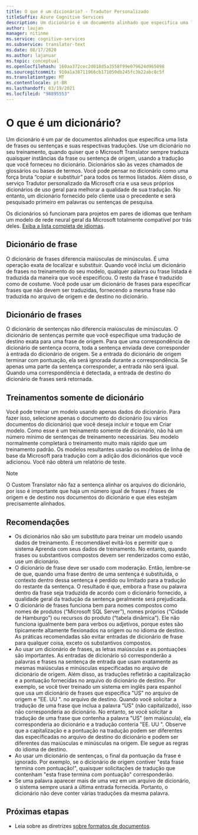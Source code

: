 ```yaml
---
title: O que é um dicionário? - Tradutor Personalizado
titleSuffix: Azure Cognitive Services
description: Um dicionário é um documento alinhado que especifica uma lista de frases ou sentenças (e suas traduções) que você sempre quer que o Microsoft Translator traduza da mesma maneira. Os dicionários às vezes também são chamados de glossários ou bases de termos.
author: laujan
manager: nitinme
ms.service: cognitive-services
ms.subservice: translator-text
ms.date: 08/17/2020
ms.author: lajanuar
ms.topic: conceptual
ms.openlocfilehash: 160aa372cec2d018d5a3558f99e079624d965098
ms.sourcegitcommit: 910a1a38711966cb171050db245fc3b22abc8c5f
ms.translationtype: MT
ms.contentlocale: pt-BR
ms.lasthandoff: 03/19/2021
ms.locfileid: "98895553"
---
```

# <a name="what-is-a-dictionary"></a>O que é um dicionário?

Um dicionário é um par de documentos alinhados que especifica uma lista de frases ou sentenças e suas respectivas traduções. Use um dicionário no seu treinamento, quando quiser que o Microsoft Translator sempre traduza quaisquer instâncias da frase ou sentença de origem, usando a tradução que você forneceu no dicionário. Dicionários são às vezes chamados de glossários ou bases de termos. Você pode pensar no dicionário como uma força bruta “copiar e substituir” para todos os termos listados. Além disso, o serviço Tradutor personalizado da Microsoft cria e usa seus próprios dicionários de uso geral para melhorar a qualidade de sua tradução. No entanto, um dicionário fornecido pelo cliente usa o precedente e será pesquisado primeiro em palavras ou sentenças de pesquisa.

Os dicionários só funcionam para projetos em pares de idiomas que tenham um modelo de rede neural geral da Microsoft totalmente compatível por trás deles. [Exiba a lista completa de idiomas](../language-support.md#customization).

## <a name="phrase-dictionary"></a>Dicionário de frase
O dicionário de frases diferencia maiúsculas de minúsculas. É uma operação exata de localizar e substituir. Quando você inclui um dicionário de frases no treinamento do seu modelo, qualquer palavra ou frase listada é traduzida da maneira que você especificou. O resto da frase é traduzido como de costume. Você pode usar um dicionário de frases para especificar frases que não devem ser traduzidas, fornecendo a mesma frase não traduzida no arquivo de origem e de destino no dicionário.

## <a name="sentence-dictionary"></a>Dicionário de frases
O dicionário de sentenças não diferencia maiúsculas de minúsculas. O dicionário de sentenças permite que você especifique uma tradução de destino exata para uma frase de origem. Para que uma correspondência de dicionário de sentença ocorra, toda a sentença enviada deve corresponder à entrada do dicionário de origem. Se a entrada do dicionário de origem terminar com pontuação, ela será ignorada durante a correspondência. Se apenas uma parte da sentença corresponder, a entrada não será igual.  Quando uma correspondência é detectada, a entrada de destino do dicionário de frases será retornada.

## <a name="dictionary-only-trainings"></a>Treinamentos somente de dicionário
Você pode treinar um modelo usando apenas dados do dicionário. Para fazer isso, selecione apenas o documento do dicionário (ou vários documentos do dicionário) que você deseja incluir e toque em Criar modelo. Como esse é um treinamento somente de dicionário, não há um número mínimo de sentenças de treinamento necessárias. Seu modelo normalmente completará o treinamento muito mais rápido que um treinamento padrão.  Os modelos resultantes usarão os modelos de linha de base da Microsoft para tradução com a adição dos dicionários que você adicionou.  Você não obterá um relatório de teste.

>[!Note]
>O Custom Translator não faz a sentença alinhar os arquivos do dicionário, por isso é importante que haja um número igual de frases / frases de origem e de destino nos documentos do dicionário e que eles estejam precisamente alinhados.

## <a name="recommendations"></a>Recomendações

- Os dicionários não são um substituto para treinar um modelo usando dados de treinamento. É recomendável evitá-los e permitir que o sistema Aprenda com seus dados de treinamento. No entanto, quando frases ou substantivos compostos devem ser renderizados como estão, use um dicionário.
- O dicionário de frase deve ser usado com moderação. Então, lembre-se de que, quando uma frase dentro de uma sentença é substituída, o contexto dentro dessa sentença é perdido ou limitado para a tradução do restante da sentença. O resultado é que, embora a frase ou palavra dentro da frase seja traduzida de acordo com o dicionário fornecido, a qualidade geral da tradução da sentença geralmente será prejudicada.
- O dicionário de frases funciona bem para nomes compostos como nomes de produtos (“Microsoft SQL Server”), nomes próprios (“Cidade de Hamburgo”) ou recursos do produto (“tabela dinâmica”). Ele não funciona igualmente bem para verbos ou adjetivos, porque estes são tipicamente altamente flexionados na origem ou no idioma de destino. As práticas recomendadas são evitar entradas de dicionário de frase para qualquer coisa, exceto os substantivos compostos.
- Ao usar um dicionário de frases, as letras maiúsculas e as pontuações são importantes. As entradas de dicionário só corresponderão a palavras e frases na sentença de entrada que usam exatamente as mesmas maiúsculas e minúsculas especificadas no arquivo de dicionário de origem. Além disso, as traduções refletirão a capitalização e a pontuação fornecidas no arquivo do dicionário de destino. Por exemplo, se você tiver treinado um sistema em inglês para espanhol que usa um dicionário de frases que especifica "US" no arquivo de origem e "EE. UU ". no arquivo de destino. Quando você solicitar a tradução de uma frase que inclua a palavra "US" (não capitalizado), isso não corresponderia ao dicionário. No entanto, se você solicitar a tradução de uma frase que contenha a palavra "US" (em maiúscula), ela corresponderia ao dicionário e a tradução conteria "EE. UU ". Observe que a capitalização e a pontuação na tradução podem ser diferentes das especificadas no arquivo de destino do dicionário e podem ser diferentes das maiúsculas e minúsculas na origem. Ele segue as regras do idioma de destino.
- Ao usar um dicionário de sentenças, o final da pontuação da frase é ignorado. Por exemplo, se o dicionário de origem contiver "esta frase termina com pontuação!", quaisquer solicitações de tradução que contenham "esta frase termina com pontuação" corresponderão.
- Se uma palavra aparecer mais de uma vez em um arquivo de dicionário, o sistema sempre usará a última entrada fornecida. Portanto, o dicionário não deve conter várias traduções da mesma palavra.

## <a name="next-steps"></a>Próximas etapas

- Leia sobre as diretrizes [sobre formatos de documentos](document-formats-naming-convention.md).